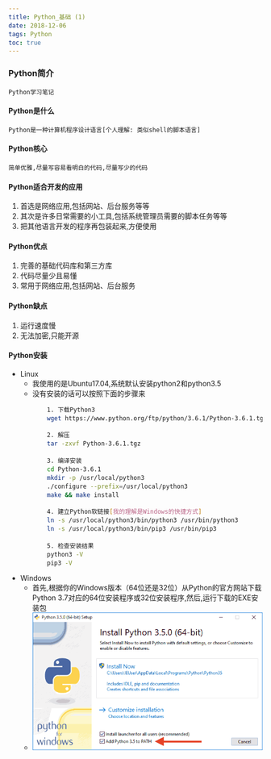 ```yaml
---
title: Python_基础 (1)
date: 2018-12-06
tags: Python
toc: true
---
```


### Python简介
    Python学习笔记

<!-- more -->

#### Python是什么
    Python是一种计算机程序设计语言[个人理解: 类似shell的脚本语言]

#### Python核心
    简单优雅,尽量写容易看明白的代码,尽量写少的代码

#### Python适合开发的应用
1. 首选是网络应用,包括网站、后台服务等等
2. 其次是许多日常需要的小工具,包括系统管理员需要的脚本任务等等
3. 把其他语言开发的程序再包装起来,方便使用

#### Python优点
1. 完善的基础代码库和第三方库
2. 代码尽量少且易懂
3. 常用于网络应用,包括网站、后台服务

#### Python缺点
1. 运行速度慢
2. 无法加密,只能开源

#### Python安装
- Linux
    * 我使用的是Ubuntu17.04,系统默认安装python2和python3.5
    * 没有安装的话可以按照下面的步骤来
        ```bash
            1. 下载Python3
            wget https://www.python.org/ftp/python/3.6.1/Python-3.6.1.tgz

            2. 解压
            tar -zxvf Python-3.6.1.tgz

            3. 编译安装
            cd Python-3.6.1
            mkdir -p /usr/local/python3
            ./configure --prefix=/usr/local/python3
            make && make install

            4. 建立Python软链接[我的理解是Windows的快捷方式]
            ln -s /usr/local/python3/bin/python3 /usr/bin/python3
            ln -s /usr/local/python3/bin/pip3 /usr/bin/pip3

            5. 检查安装结果
            python3 -V
            pip3 -V
        ```
- Windows
    * 首先,根据你的Windows版本（64位还是32位）从Python的官方网站下载Python 3.7对应的64位安装程序或32位安装程序,然后,运行下载的EXE安装包
    * ![Windows_python安装](/img/20181206_1.png)

